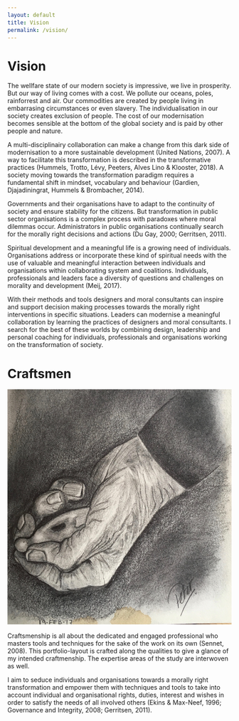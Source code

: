 ```yaml
---
layout: default
title: Vision
permalink: /vision/
---
```

# Vision
The wellfare state of our modern society is impressive, we live in prosperity. But our way of living comes with a cost. We pollute our oceans, poles, rainforrest and air. Our commodities are created by people living in embarrasing circumstances or even slavery. The individualisation in our society creates exclusion of people. The cost of our modernisation becomes sensible at the bottom of the global society and is paid by other people and nature.

A multi-disciplinairy collaboration can make a change from this dark side of modernisation to a more sustainable development (United Nations, 2007). A way to facilitate this transformation is described in the transformative practices (Hummels, Trotto, Lévy, Peeters, Alves Lino & Klooster, 2018). A society moving towards the transformation paradigm requires a fundamental shift in mindset, vocabulary and behaviour (Gardien, Djajadiningrat, Hummels & Brombacher,  2014).

Governments and their organisations have to adapt to the continuity of society and ensure stability for the citizens. But transformation in public sector organisations is a complex process with paradoxes where moral dilemmas occur. Administrators in public organisations continually search for the morally right decisions and actions (Du Gay, 2000; Gerritsen, 2011).

Spiritual development and a meaningful life is a growing need of individuals. Organisations address or incorporate these kind of spiritual needs with the use of valuable and meaningful interaction between individuals and organisations within collaborating system and coalitions. Individuals, professionals and leaders face a diversity of questions and challenges on morality and development (Meij, 2017).

With their methods and tools designers and moral consultants can inspire and support decision making processes towards the morally right interventions in specific situations. Leaders can modernise a meaningful collaboration by learning the practices of designers and moral consultants. I search for the best of these worlds by combining design, leadership and personal coaching for individuals, professionals and organisations working on the transformation of society.

# Craftsmen
![](/assets/images/sennetsHand.jpeg)

Craftsmenship is all about the dedicated and engaged professional who masters tools and techniques for the sake of the work on its own (Sennet, 2008). This portfolio-layout is crafted along the qualities to give a glance of my intended craftmenship. The expertise areas of the study are interwoven as well.

I aim to seduce individuals and organisations towards a morally right transformation and empower them with techniques and tools to take into account individual and organisational rights, duties, interest and wishes in order to satisfy the needs of all involved others (Ekins & Max-Neef, 1996; Governance and Integrity, 2008; Gerritsen, 2011).
